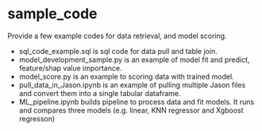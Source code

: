 # sample_code
Provide a few example codes for data retrieval, and model scoring. 
- sql_code_example.sql is sql code for data pull and table join.
- model_development_sample.py is an example of model fit and predict, feature/shap value importance.
- model_score.py is an example to scoring data with trained model.
- pull_data_in_Jason.ipynb is an example of pulling multiple Jason files and convert them into a single tabular dataframe.
- ML_pipeline.ipynb builds pipeline to process data and fit models. It runs and compares three models (e.g. linear, KNN regressor and Xgboost regresson)


